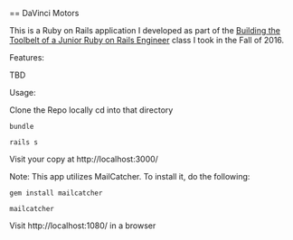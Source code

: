 == DaVinci Motors

This is a Ruby on Rails application I developed as part of the
[Building the Toolbelt of a Junior Ruby on Rails Engineer](http://www.davincicoders.com/programs#level_2)
class I took in the Fall of 2016.

Features:

  TBD

Usage:

  Clone the Repo locally
  cd into that directory
  
    bundle
    
    rails s

  Visit your copy at http://localhost:3000/

Note: This app utilizes MailCatcher. To install it, do the following:

    gem install mailcatcher
    
    mailcatcher
    
  Visit http://localhost:1080/ in a browser
